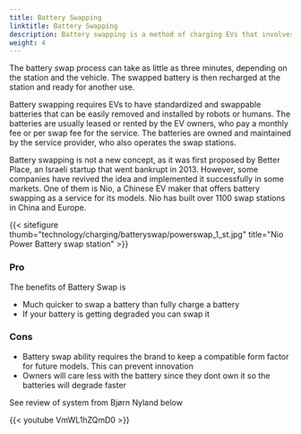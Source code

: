 ```yaml
---
title: Battery Swapping
linktitle: Battery Swapping
description: Battery swapping is a method of charging EVs that involves replacing the depleted battery with a fully charged one at a dedicated station. 
weight: 4
---
```

<!-- markdownlint-disable MD033 -->

The battery swap process can take as little as three minutes, depending on the station and the vehicle. The swapped battery is then recharged at the station and ready for another use.

Battery swapping requires EVs to have standardized and swappable batteries that can be easily removed and installed by robots or humans. The batteries are usually leased or rented by the EV owners, who pay a monthly fee or per swap fee for the service. The batteries are owned and maintained by the service provider, who also operates the swap stations.

Battery swapping is not a new concept, as it was first proposed by Better Place, an Israeli startup that went bankrupt in 2013. However, some companies have revived the idea and implemented it successfully in some markets. One of them is Nio, a Chinese EV maker that offers battery swapping as a service for its models. Nio has built over 1100 swap stations in China and Europe.

{{< sitefigure thumb="technology/charging/batteryswap/powerswap_1_st.jpg" title="Nio Power Battery swap station" >}}

### Pro

The benefits of Battery Swap is

- Much quicker to swap a battery than fully charge a battery
- If your battery is getting degraded you can swap it

### Cons

- Battery swap ability requires the brand to keep a compatible form factor for future models. This can prevent innovation
- Owners will care less with the battery since they dont own it so the batteries will degrade faster

See review of system from Bjørn Nyland below

{{< youtube VmWL1hZQmD0 >}}
